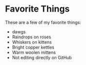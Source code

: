 # Favorite Things

These are a few of my favorite things:
- dawgs
- Raindrops on roses
- Whiskers on kittens
- Bright copper kettles
- Warm woolen mittens
- Not editing directly on GitHub
